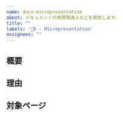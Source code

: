 ```yaml
---
name: docs-misrepresentation
about: ドキュメントの表現間違えなどを報告します。
title: ""
labels: '👺D - Misrepresentation'
assignees: ""
---
```


<!--

    Issueを開ける前に:
    1. 既に同じIssueが開かれていないか確認してください。
    2. できるだけ詳細に書いてください。

-->

## 概要

## 理由

## 対象ページ

